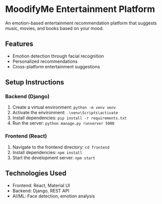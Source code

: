 # MoodifyMe Entertainment Platform

An emotion-based entertainment recommendation platform that suggests music, movies, and books based on your mood.

## Features
- Emotion detection through facial recognition
- Personalized recommendations
- Cross-platform entertainment suggestions

## Setup Instructions

### Backend (Django)
1. Create a virtual environment: `python -m venv venv`
2. Activate the environment: `.\venv\Scripts\activate`
3. Install dependencies: `pip install -r requirements.txt`
4. Run the server: `python manage.py runserver 5000`

### Frontend (React)
1. Navigate to the frontend directory: `cd frontend`
2. Install dependencies: `npm install`
3. Start the development server: `npm start`

## Technologies Used
- Frontend: React, Material UI
- Backend: Django, REST API
- AI/ML: Face detection, emotion analysis
